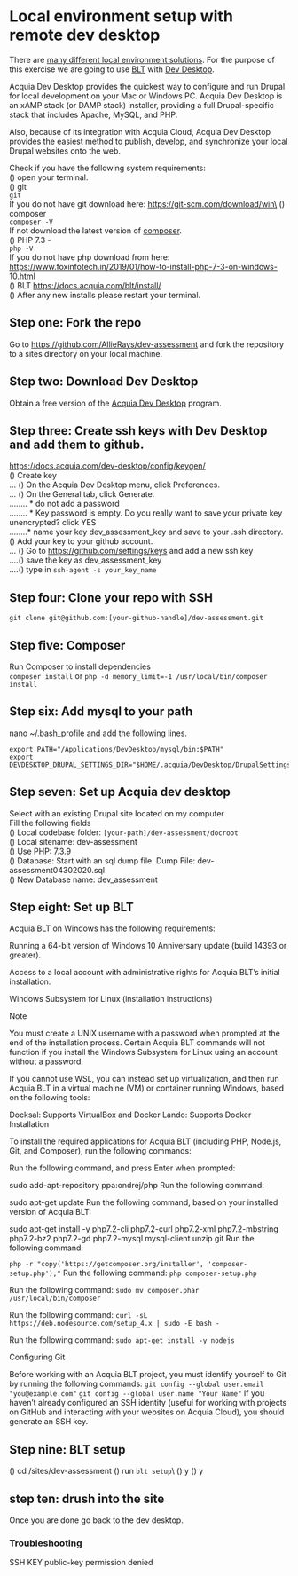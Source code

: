 # Local environment setup with remote dev desktop

There are [many different local environment solutions](https://docs.acquia.com/blt/install/local-development/).
For the purpose of this exercise we are going to use [BLT](https://docs.acquia.com/blt/) with [Dev Desktop](https://docs.acquia.com/dev-desktop/).
 
Acquia Dev Desktop provides the quickest way to configure and run Drupal for local development on your Mac or Windows PC. 
Acquia Dev Desktop is an xAMP stack (or DAMP stack) installer, providing a full Drupal-specific stack that includes Apache, MySQL, and PHP. 

Also, because of its integration with Acquia Cloud, Acquia Dev Desktop provides the easiest method to publish, develop, and synchronize your local Drupal websites onto the web.

Check if you have the following system requirements: \
() open your terminal.\
() git \
`git`\
If you do not have git download here: https://git-scm.com/download/win\
() composer \
`composer -V` \
If not download the latest version of [composer](https://getcomposer.org/doc/00-intro.md#installation-windows).\
() PHP 7.3 - \
`php -V`\
If you do not have php download from here: https://www.foxinfotech.in/2019/01/how-to-install-php-7-3-on-windows-10.html \
() BLT https://docs.acquia.com/blt/install/ \
() After any new installs please restart your terminal.

## Step one: Fork the repo
Go to https://github.com/AllieRays/dev-assessment and fork the repository to a sites directory on your local machine.

## Step two: Download Dev Desktop
Obtain a free version of the [Acquia Dev Desktop](https://dev.acquia.com/downloads) program.

## Step three: Create ssh keys with Dev Desktop and add them to github.
https://docs.acquia.com/dev-desktop/config/keygen/  \
() Create key  \
... () On the Acquia Dev Desktop menu, click Preferences.   \
... () On the General tab, click Generate.   \
........ * do not add a password  \
........ * Key password is empty. Do you really want to save your private key unencrypted? click YES  \
........* name your key dev_assessment_key and save to your .ssh directory.  \
() Add your key to your github account.  \
... () Go to https://github.com/settings/keys and add a new ssh key  \
....() save the key as dev_assessment_key \
....() type in `ssh-agent -s your_key_name`

## Step four: Clone your repo with SSH
`git clone git@github.com:[your-github-handle]/dev-assessment.git`

## Step five: Composer
Run Composer to install dependencies  \
`composer install`
or 
`php -d memory_limit=-1 /usr/local/bin/composer install`


## Step six: Add mysql to your path
nano ~/.bash_profile and add the following lines.
```
export PATH="/Applications/DevDesktop/mysql/bin:$PATH" 
export DEVDESKTOP_DRUPAL_SETTINGS_DIR="$HOME/.acquia/DevDesktop/DrupalSettings"
```

## Step seven: Set up Acquia dev desktop
Select with an existing Drupal site located on my computer\
Fill the following fields  \
() Local codebase folder: `[your-path]/dev-assessment/docroot`   \
() Local sitename: dev-assessment   \
() Use PHP: 7.3.9   \
() Database: Start with an sql dump file. Dump File: dev-assessment04302020.sql \
() New Database name: dev_assessment 


## Step eight: Set up BLT 
Acquia BLT on Windows has the following requirements:

Running a 64-bit version of Windows 10 Anniversary update (build 14393 or greater).

Access to a local account with administrative rights for Acquia BLT’s initial installation.

Windows Subsystem for Linux (installation instructions)

Note

You must create a UNIX username with a password when prompted at the end of the installation process. Certain Acquia BLT commands will not function if you install the Windows Subsystem for Linux using an account without a password.

If you cannot use WSL, you can instead set up virtualization, and then run Acquia BLT in a virtual machine (VM) or container running Windows, based on the following tools:

Docksal: Supports VirtualBox and Docker
Lando: Supports Docker
Installation

To install the required applications for Acquia BLT (including PHP, Node.js, Git, and Composer), run the following commands:

Run the following command, and press Enter when prompted:

sudo add-apt-repository ppa:ondrej/php
Run the following command:

sudo apt-get update
Run the following command, based on your installed version of Acquia BLT:



sudo apt-get install -y php7.2-cli php7.2-curl php7.2-xml php7.2-mbstring php7.2-bz2 php7.2-gd php7.2-mysql mysql-client unzip git
Run the following command:

`php -r "copy('https://getcomposer.org/installer', 'composer-setup.php');"`
Run the following command:
`php composer-setup.php`

Run the following command:
`sudo mv composer.phar /usr/local/bin/composer`

Run the following command:
`curl -sL https://deb.nodesource.com/setup_4.x | sudo -E bash -`

Run the following command:
`sudo apt-get install -y nodejs`

Configuring Git

Before working with an Acquia BLT project, you must identify yourself to Git by running the following commands:
`git config --global user.email "you@example.com"`
`git config --global user.name "Your Name"` 
If you haven’t already configured an SSH identity (useful for working with projects on GitHub and interacting with your websites on Acquia Cloud), you should generate an SSH key.


## Step nine: BLT setup 
() cd /sites/dev-assessment
() run `blt setup`\ 
() y
() y

## step ten: drush into the site
Once you are done go back to the dev desktop. 



### Troubleshooting 
SSH KEY public-key permission denied 
